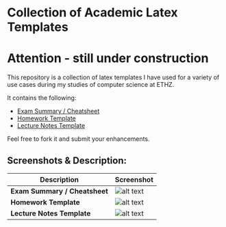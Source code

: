 # Collection of Academic Latex Templates



# Attention - still under construction

This repository is a collection of latex templates I have used for a variety of use cases during my studies of computer science at ETHZ. 

It contains the following:

- [Exam Summary / Cheatsheet](./exam_summary/)
- [Homework Template](./homework/)
- [Lecture Notes Template](./lecture_notes/)

Feel free to fork it and submit your enhancements.

## Screenshots & Description:

| Description | Screenshot |
|-------------|------------|
| **Exam Summary / Cheatsheet** |![alt text](./lecture_notes.png")|
| **Homework Template** |![alt text](./lecture_notes.png")|
| **Lecture Notes Template** |![alt text](./lecture_notes.png")|
